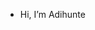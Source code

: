 - Hi, I’m Adihunte

<!---
Adihunte/Adihunte is a ✨ special ✨ repository because its `README.md` (this file) appears on your GitHub profile.
You can click the Preview link to take a look at your changes.
--->

